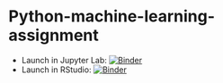 # Python-machine-learning-assignment
 - Launch in Jupyter Lab: [![Binder](http://mybinder.org/badge.svg)](http://mybinder.org/v2/gh/Hemasivakumar89/Python-machine-learning-assignment/master?urlpath=lab)
 - Launch in RStudio: [![Binder](http://mybinder.org/badge.svg)](http://mybinder.org/v2/gh/Hemasivakumar89/Python-machine-learning-assignment/master?urlpath=rstudio)
